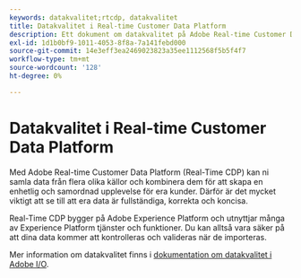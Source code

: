 ```yaml
---
keywords: datakvalitet;rtcdp, datakvalitet
title: Datakvalitet i Real-time Customer Data Platform
description: Ett dokument om datakvalitet på Adobe Real-time Customer Data Platform
exl-id: 1d1b0bf9-1011-4053-8f8a-7a141febd000
source-git-commit: 14e3eff3ea2469023823a35ee1112568f5b5f4f7
workflow-type: tm+mt
source-wordcount: '128'
ht-degree: 0%

---
```


# Datakvalitet i Real-time Customer Data Platform

Med Adobe Real-time Customer Data Platform (Real-Time CDP) kan ni samla data från flera olika källor och kombinera dem för att skapa en enhetlig och samordnad upplevelse för era kunder. Därför är det mycket viktigt att se till att era data är fullständiga, korrekta och koncisa.

Real-Time CDP bygger på Adobe Experience Platform och utnyttjar många av Experience Platform tjänster och funktioner. Du kan alltså vara säker på att dina data kommer att kontrolleras och valideras när de importeras.

Mer information om datakvalitet finns i [dokumentation om datakvalitet i Adobe I/O](../../ingestion/quality/overview.md).
